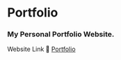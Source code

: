 # Portfolio
### My Personal Portfolio Website. <br>
Website Link 🔗 [Portfolio](https://chandan-nl.github.io/portfolio/)

